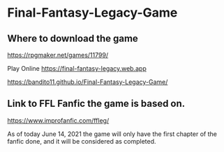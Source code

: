 # Final-Fantasy-Legacy-Game

## Where to download the game

https://rpgmaker.net/games/11799/

Play Online
https://final-fantasy-legacy.web.app

https://bandito11.github.io/Final-Fantasy-Legacy-Game/

## Link to FFL Fanfic the game is based on.

https://www.improfanfic.com/ffleg/



As of today June 14, 2021 the game will only have the first chapter of the fanfic done, and it will be considered as completed.
